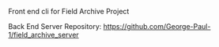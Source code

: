 Front end cli for Field Archive Project

Back End Server Repository: https://github.com/George-Paul-1/field_archive_server
